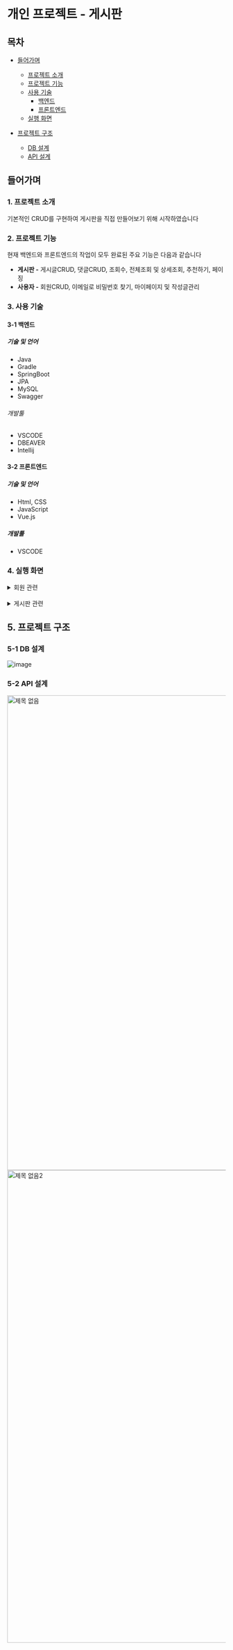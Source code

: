 # 개인 프로젝트 - 게시판

## 목차
- [들어가며](#들어가며)
  - [프로젝트 소개](#1-프로젝트-소개)
  - [프로젝트 기능](#2-프로젝트-기능)
  - [사용 기술](#3-사용-기술)
    - [백엔드](#3-1-백엔드)
    - [프론트엔드](#3-2-프론트엔드)
  - [실행 화면](#4-실행-화면)

   
- [프로젝트 구조](#5-프로젝트-구조)
  - [DB 설계](#5-1-DB-설계)
  - [API 설계](#5-2-API-설계)   

## 들어가며
### 1. 프로젝트 소개

기본적인 CRUD를 구현하여 게시판을 직접 만들어보기 위해 시작하였습니다

### 2. 프로젝트 기능

현재 백엔드와 프론트엔드의 작업이 모두 완료된 주요 기능은 다음과 같습니다
- **게시판 -** 게시글CRUD, 댓글CRUD, 조회수, 전체조회 및 상세조회, 추천하기, 페이징
- **사용자 -** 회원CRUD, 이메일로 비밀번호 찾기, 마이페이지 및 작성글관리
  
### 3. 사용 기술

#### 3-1 백엔드

##### 기술 및 언어
- Java
- Gradle
- SpringBoot
- JPA
- MySQL
- Swagger

###### 개발툴
- VSCODE
- DBEAVER
- Intellij

#### 3-2 프론트엔드

##### 기술 및 언어
- Html, CSS
- JavaScript
- Vue.js

##### 개발툴
- VSCODE

### 4. 실행 화면
  <details>
    <summary>회원 관련</summary>
 <img width="328" alt="로그인" src="https://github.com/armycar/personal_project_board/assets/118254103/daeef99c-7efc-4306-a2ae-6d31abff1bb9">
    
  <img width="250" alt="회원가입" src="https://github.com/armycar/personal_project_board/assets/118254103/0480a657-dc5e-4e2c-9612-2bf7ed177271"> 

  <img width="316" alt="비밀번호찾기" src="https://github.com/armycar/personal_project_board/assets/118254103/98c8d418-8ba0-4a52-b8c3-62951a28b926">

<img width="249" alt="회원정보변경" src="https://github.com/armycar/personal_project_board/assets/118254103/254a9ab0-4fb0-47ac-9c5e-057f81883e5e">

<img width="393" alt="마이페이지" src="https://github.com/armycar/personal_project_board/assets/118254103/4d36e5ac-eae2-4b2f-a376-27e6b7e37edc">

<img width="1278" alt="작성글관리" src="https://github.com/armycar/personal_project_board/assets/118254103/0185861c-c678-439e-ba50-dae69ddaf535">

  </details>
  <br>
  <details>
    <summary>게시판 관련</summary>
    <img width="1262" alt="메인" src="https://github.com/armycar/personal_project_board/assets/118254103/9a294811-dc9d-42be-b2b0-f516867737ef">
    <img width="1071" alt="게시물올리기" src="https://github.com/armycar/personal_project_board/assets/118254103/e0a6202a-d6d3-4e5c-9139-e09a0e2444e9">
<img width="1135" alt="상세보기" src="https://github.com/armycar/personal_project_board/assets/118254103/e98fbaee-25e6-4640-bcf2-ac4e2e9a9ebd">
  </details>

## 5. 프로젝트 구조
### 5-1 DB 설계
![image](https://github.com/armycar/personal_project_board/assets/118254103/2149da5f-5217-4137-a00a-ff0c709cc3d2)

### 5-2 API 설계
<img width="1093" alt="제목 없음" src="https://github.com/armycar/personal_project_board/assets/118254103/e1a5c7fa-a18d-4e0b-a6dd-e1af17206045">
<img width="1088" alt="제목 없음2" src="https://github.com/armycar/personal_project_board/assets/118254103/6593a1d2-9ef7-4fb1-ac5f-851ee624e004">
